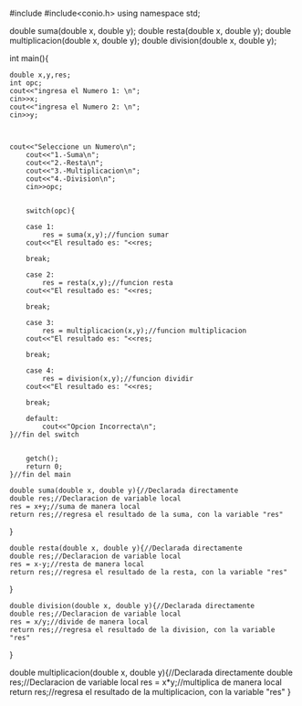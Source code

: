 #include<iostream>
#include<conio.h>
using namespace std;

double suma(double x, double y);
double resta(double x, double y);
double multiplicacion(double x, double y);
double division(double x, double y);

int main(){

	double x,y,res;
	int opc;
	cout<<"ingresa el Numero 1: \n";
	cin>>x;
	cout<<"ingresa el Numero 2: \n";	
	cin>>y;	
	
	
	
	cout<<"Seleccione un Numero\n";
		cout<<"1.-Suma\n";
		cout<<"2.-Resta\n";
		cout<<"3.-Multiplicacion\n";
		cout<<"4.-Division\n";
		cin>>opc;
	
	
		switch(opc){
		
		case 1:
		    res = suma(x,y);//funcion sumar
		cout<<"El resultado es: "<<res;	
		
		break;
		
		case 2:
			res = resta(x,y);//funcion resta
		cout<<"El resultado es: "<<res;
		
		break;
		
		case 3:
			res = multiplicacion(x,y);//funcion multiplicacion
		cout<<"El resultado es: "<<res;
		
		break;
		
		case 4:
			res = division(x,y);//funcion dividir
		cout<<"El resultado es: "<<res;
		
		break;
			
		default:
			cout<<"Opcion Incorrecta\n";
	}//fin del switch
	
		
		getch();
		return 0;	
	}//fin del main
	
	double suma(double x, double y){//Declarada directamente
	double res;//Declaracion de variable local
	res = x+y;//suma de manera local
	return res;//regresa el resultado de la suma, con la variable "res"
}

	double resta(double x, double y){//Declarada directamente
	double res;//Declaracion de variable local
	res = x-y;//resta de manera local
	return res;//regresa el resultado de la resta, con la variable "res"
}
	
	double division(double x, double y){//Declarada directamente
	double res;//Declaracion de variable local
	res = x/y;//divide de manera local
	return res;//regresa el resultado de la division, con la variable "res"
}

double multiplicacion(double x, double y){//Declarada directamente
	double res;//Declaracion de variable local
	res = x*y;//multiplica de manera local
	return res;//regresa el resultado de la multiplicacion, con la variable "res"
}
